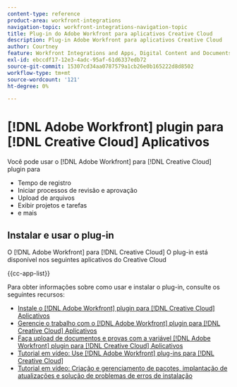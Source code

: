 ```yaml
---
content-type: reference
product-area: workfront-integrations
navigation-topic: workfront-integrations-navigation-topic
title: Plug-in do Adobe Workfront para aplicativos Creative Cloud
description: Plug-in Adobe Workfront para aplicativos Creative Cloud
author: Courtney
feature: Workfront Integrations and Apps, Digital Content and Documents
exl-id: ebccdf17-12e3-4adc-95af-61d6337edb72
source-git-commit: 15307cd34aa0787579a1cb26e0b165222d8d8502
workflow-type: tm+mt
source-wordcount: '121'
ht-degree: 0%

---
```



# [!DNL Adobe Workfront] plugin para [!DNL Creative Cloud] Aplicativos

Você pode usar o [!DNL Adobe Workfront] para [!DNL Creative Cloud] plugin para

* Tempo de registro
* Iniciar processos de revisão e aprovação
* Upload de arquivos
* Exibir projetos e tarefas
* e mais

## Instalar e usar o plug-in

O [!DNL Adobe Workfront] para [!DNL Creative Cloud] O plug-in está disponível nos seguintes aplicativos do Creative Cloud

{{cc-app-list}}

Para obter informações sobre como usar e instalar o plug-in, consulte os seguintes recursos:

* [Instale o [!DNL Adobe Workfront] plugin para [!DNL Creative Cloud] Aplicativos](/help/quicksilver/workfront-integrations-and-apps/adobe-workfront-for-creative-cloud/wf-cc-install-toc.md)
* [Gerencie o trabalho com o [!DNL Adobe Workfront] plugin para [!DNL Creative Cloud] Aplicativos](/help/quicksilver/workfront-integrations-and-apps/adobe-workfront-for-creative-cloud/wf-cc-manage-work-toc.md)
* [Faça upload de documentos e provas com a variável [!DNL Adobe Workfront] plugin para [!DNL Creative Cloud] Aplicativos](/help/quicksilver/workfront-integrations-and-apps/adobe-workfront-for-creative-cloud/wf-cc-docs-proofs-toc.md)
* [Tutorial em vídeo: Use [!DNL Adobe Workfront] plug-ins para [!DNL Creative Cloud]](https://experienceleague.adobe.com/docs/workfront-learn/tutorials-workfront/integrations/adobe-creative-cloud/use-adobe-workfront-extensions-for-creative-cloud.html)
* [Tutorial em vídeo: Criação e gerenciamento de pacotes, implantação de atualizações e solução de problemas de erros de instalação](https://www.youtube.com/watch?v=zzvXNLIBzrc)
